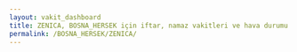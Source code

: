 ```yaml
---
layout: vakit_dashboard
title: ZENICA, BOSNA_HERSEK için iftar, namaz vakitleri ve hava durumu - ilçe/eyalet seç
permalink: /BOSNA_HERSEK/ZENICA/
---
```


<script type="text/javascript">
  var GLOBAL_COUNTRY = 'BOSNA_HERSEK';
  var GLOBAL_CITY = 'ZENICA';
  var GLOBAL_STATE = '';
  var lat = 72;
  var lon = 21;
</script>
